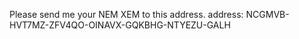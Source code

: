 Please send me your NEM XEM to this address.
address: NCGMVB-HVT7MZ-ZFV4QO-OINAVX-GQKBHG-NTYEZU-GALH
